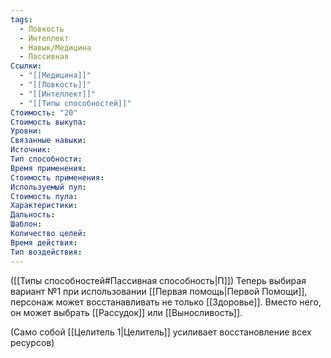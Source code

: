 ```yaml
---
tags:
  - Ловкость
  - Интеллект
  - Навык/Медицина
  - Пассивная
Ссылки:
  - "[[Медицина]]"
  - "[[Ловкость]]"
  - "[[Интеллект]]"
  - "[[Типы способностей]]"
Стоимость: "20"
Стоимость выкупа:
Уровни:
Связанные навыки:
Источник:
Тип способности:
Время применения:
Стоимость применения:
Используемый пул:
Стоимость пула:
Характеристики:
Дальность:
Шаблон:
Количество целей:
Время действия:
Тип воздействия:
---
```

([[Типы способностей#Пассивная способность|П]]) Теперь выбирая вариант №1 при использовании [[Первая помощь|Первой Помощи]], персонаж может восстанавливать не только [[Здоровье]]. Вместо него, он может выбрать [[Рассудок]] или [[Выносливость]].

(Само собой [[Целитель 1|Целитель]] усиливает восстановление всех ресурсов)
